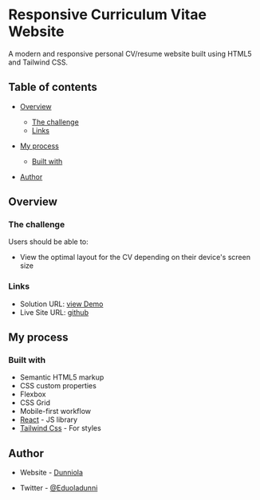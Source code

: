 # Responsive Curriculum Vitae Website

A modern and responsive personal CV/resume website built using HTML5 and Tailwind CSS.


## Table of contents

- [Overview](#overview)
  - [The challenge](#the-challenge)
  - [Links](#links)
- [My process](#my-process)
  - [Built with](#built-with)
 
- [Author](#author)



## Overview

### The challenge

Users should be able to:

- View the optimal layout for the CV depending on their device's screen size



### Links

- Solution URL: [view Demo](https://github.com/Dunniola/CV_Template.git)
- Live Site URL: [github](https://Dunniola.github.io/CV_Template/)

## My process

### Built with

- Semantic HTML5 markup
- CSS custom properties
- Flexbox
- CSS Grid
- Mobile-first workflow
- [React](https://reactjs.org/) - JS library
- [Tailwind Css](https://https://tailwindcss.com/) - For styles


## Author

- Website - [Dunniola](https://Dunniola.github.io/CV_Template/)

- Twitter - [@Eduoladunni](https://www.twitter.com/Eduoladunni)


